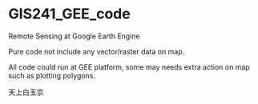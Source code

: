 # GIS241_GEE_code
Remote Sensing at Google Earth Engine

Pure code not include any vector/raster data on map.

All code could run at GEE platform, some may needs extra action on map such as plotting polygons.

天上白玉京
